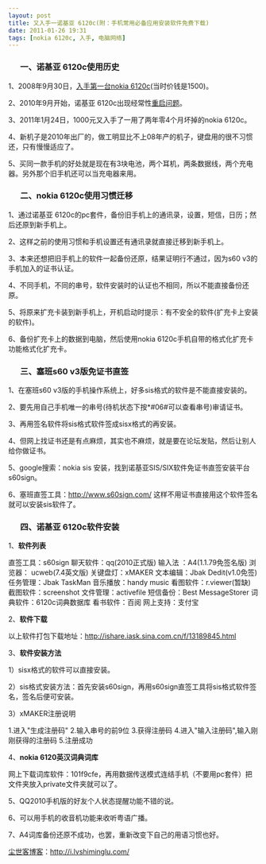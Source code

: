 ```yaml
---
layout: post
title: 又入手一诺基亚 6120c(附：手机常用必备应用安装软件免费下载)
date: 2011-01-26 19:31
tags: [nokia 6120c, 入手, 电脑网络]
---
```

<ol>
<h3>一、诺基亚 6120c使用历史</h3>
</ol>
1、2008年9月30日，<a href="http://i.lvshiminglu.com/blog/136.html" target="_blank">入手第一台nokia 6120c</a>(当时价钱是1500)。

2、2010年9月开始，诺基亚 6120c出现经常性<a href="http://i.lvshiminglu.com/blog/568.html" target="_blank">重启问题</a>。

3、2011年1月24日，1000元又入手了一用了两年零4个月坏掉的nokia 6120c。

4、新机子是2010年出厂的，做工明显比不上08年产的机子，键盘用的很不习惯还，只有慢慢适应了。

5、买同一款手机的好处就是现在有3块电池，两个耳机，两条数据线，两个充电器。另外那个旧手机还可以当充电器来用。
<ol>
<h3>二、nokia 6120c使用习惯迁移</h3>
</ol>
1、通过诺基亚 6120c的pc套件，备份旧手机上的通讯录，设置，短信，日历；然后还原到新手机上。

2、这样之前的使用习惯和手机设置还有通讯录就直接迁移到新手机上。

3、本来还想把旧手机上的软件一起备份还原，结果证明行不通过，因为s60 v3的手机加入的证书认证。

4、不同手机，不同的串号，软件安装时的认证也不相同，所以不能直接备份还原。

5、将原来扩充卡装到新手机上，开机启动时提示：有不安全的软件(扩充卡上安装的软件)。

6、备份扩充卡上的数据到电脑，然后使用nokia 6120c手机自带的格式化扩充卡功能格式化扩充卡。
<ol>
<h3>三、塞班s60 v3版免证书直签</h3>
</ol>
1、在塞班s60 v3版的手机操作系统上，好多sis格式的软件是不能直接安装的。

2、要先用自己手机唯一的串号(待机状态下按*#06#可以查看串号)审请证书。

3、再用签名软件将sis格式软件签成sisx格式的再安装。

4、但网上找证书还是有点麻烦，其实也不麻烦，就是要在论坛发贴，然后让别人给你做证书。

5、google搜索：nokia sis 安装，找到诺基亚SIS/SIX软件免证书直签安装平台s60sign。

6、塞班直签工具：<a href="http://www.s60sign.com/" target="_blank">http://www.s60sign.com/</a> 这样不用证书直接用这个软件签名就可以安装sis软件了。
<ol>
<h3>四、诺基亚 6120c软件安装</h3>
</ol>
1、<strong>软件列表</strong>

直签工具：s60sign
聊天软件：qq(2010正式版)
输入法  ：A4(1.1.79免签名版)
浏览器： ucweb(7.4英文版)
关键盘灯：xMAKER
文本编辑：Jbak Dedit(v1.0免签)
任务管理：Jbak TaskMan
音乐播放：handy music
看图软件：r.viewer(暂缺)
截图软件：screenshot
文件管理：activefile
短信备份：Best MessageStorer
词典软件：6120c词典数据库
看书软件：百阅
网上支持：支付宝

2、<strong>软件下载</strong>

以上软件打包下载地址：<a href="http://ishare.iask.sina.com.cn/f/13189845.html" target="_blank">http://ishare.iask.sina.com.cn/f/13189845.html</a>

3、<strong>软件安装方法</strong>

1）sisx格式的软件可以直接安装。

2）sis格式安装方法：首先安装s60sign，再用s60sign直签工具将sis格式软件签名，签名后便可安装。

3）xMAKER注册说明

1.进入"生成注册码"
2.输入串号的前9位
3.获得注册码
4.进入"输入注册码",输入刚刚获得的注册码
5.注册成功

4、<strong>nokia 6120英汉词典词库</strong>

网上下载词库软件：101f9cfe，再用数据传送模式连结手机（不要用pc套件）把文件夹放入private文件夹就可以了。

5、QQ2010手机版的好友个人状态提醒功能不错的说。

6、可以用手机的收音机功能来收听粤语广播。

7、A4词库备份还原不成功，也罢，重新改变下自己的用语习惯也好。

<a href="http://i.lvshiminglu.com/">尘世客博客</a>：<a href="http://i.lvshiminglu.com/">http://i.lvshiminglu.com/</a>

